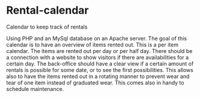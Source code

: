 # Rental-calendar
Calendar to keep track of rentals

Using PHP and an MySql database on an Apache server.
The goal of this calendar is to have an overview of items rented out. This is a per item calendar. The items are rented out per day or per half day. There should be a connection with a website to show visitors if there are availabilities for a certain day. The back-office should have a clear view if a certain amount of rentals is possible for some date, or to see the first possibilities. This allows also to have the items rented out in a rotating manner to prevent wear and tear of one item instead of graduated wear. This comes also in handy to schedule maintenance.
